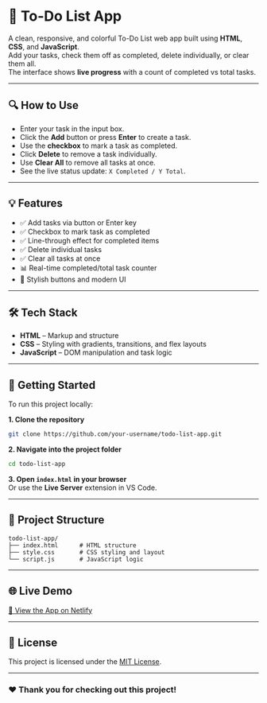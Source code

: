 # 📝 To-Do List App

A clean, responsive, and colorful To-Do List web app built using **HTML**, **CSS**, and **JavaScript**.  
Add your tasks, check them off as completed, delete individually, or clear them all.  
The interface shows **live progress** with a count of completed vs total tasks.

---

## 🔍 How to Use

- Enter your task in the input box.
- Click the **Add** button or press **Enter** to create a task.
- Use the **checkbox** to mark a task as completed.
- Click **Delete** to remove a task individually.
- Use **Clear All** to remove all tasks at once.
- See the live status update: `X Completed / Y Total`.

---

## 💡 Features

- ✅ Add tasks via button or Enter key  
- ✅ Checkbox to mark task as completed  
- ✅ Line-through effect for completed items  
- ✅ Delete individual tasks  
- ✅ Clear all tasks at once  
- 📊 Real-time completed/total task counter  
- 💅 Stylish buttons and modern UI

---

## 🛠️ Tech Stack

- **HTML** – Markup and structure  
- **CSS** – Styling with gradients, transitions, and flex layouts  
- **JavaScript** – DOM manipulation and task logic

---

## 🚀 Getting Started

To run this project locally:

**1. Clone the repository**
```bash
git clone https://github.com/your-username/todo-list-app.git
```

**2. Navigate into the project folder**
```bash
cd todo-list-app
```

**3. Open `index.html` in your browser**  
Or use the **Live Server** extension in VS Code.

---

## 📁 Project Structure

```plaintext
todo-list-app/
├── index.html      # HTML structure
├── style.css       # CSS styling and layout
└── script.js       # JavaScript logic
```

---

## 🌐 Live Demo

[🚀 View the App on Netlify](https://to-do-list-chiragproject.netlify.app)  
<!-- Replace this with your actual Netlify or GitHub Pages link -->

---

## 📜 License

This project is licensed under the [MIT License](LICENSE).

---

### ❤️ Thank you for checking out this project!
